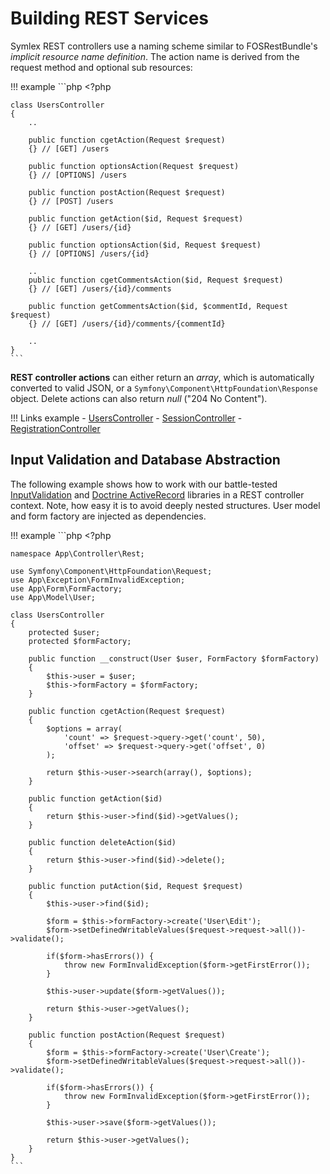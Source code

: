 # Building REST Services

Symlex REST controllers use a naming scheme similar to FOSRestBundle's *implicit resource name definition*. The action name is derived from the request method and optional sub resources:

!!! example
    ```php
    <?php
    
    class UsersController
    {
        ..
    
        public function cgetAction(Request $request)
        {} // [GET] /users
    
        public function optionsAction(Request $request)
        {} // [OPTIONS] /users
        
        public function postAction(Request $request)
        {} // [POST] /users
    
        public function getAction($id, Request $request)
        {} // [GET] /users/{id}
        
        public function optionsAction($id, Request $request)
        {} // [OPTIONS] /users/{id}
    
        ..
        public function cgetCommentsAction($id, Request $request)
        {} // [GET] /users/{id}/comments
        
        public function getCommentsAction($id, $commentId, Request $request)
        {} // [GET] /users/{id}/comments/{commentId}
    
        ..
    }
    ```

**REST controller actions** can either return an *array*, which is automatically converted to valid JSON, or a `Symfony\Component\HttpFoundation\Response` object.
Delete actions can also return *null* ("204 No Content").

!!! Links example
     - [UsersController](https://github.com/symlex/symlex/blob/master/src/Controller/Rest/V1/UsersController.php)
     - [SessionController](https://github.com/symlex/symlex/blob/master/src/Controller/Rest/V1/SessionController.php)
     - [RegistrationController](https://github.com/symlex/symlex/blob/master/src/Controller/Rest/V1/RegistrationController.php)

## Input Validation and Database Abstraction ##

The following example shows how to work with our battle-tested [InputValidation](../input-validation.md)
and [Doctrine ActiveRecord](../doctrine-active-record.md)  libraries in a REST controller context. Note, how easy it is 
to avoid deeply nested structures. User model and form factory are injected as dependencies.

!!! example
    ```php
    <?php
    
    namespace App\Controller\Rest;
    
    use Symfony\Component\HttpFoundation\Request;
    use App\Exception\FormInvalidException;
    use App\Form\FormFactory;
    use App\Model\User;
    
    class UsersController
    {
        protected $user;
        protected $formFactory;
    
        public function __construct(User $user, FormFactory $formFactory)
        {
            $this->user = $user;
            $this->formFactory = $formFactory;
        }
        
        public function cgetAction(Request $request)
        {
            $options = array(
                'count' => $request->query->get('count', 50),
                'offset' => $request->query->get('offset', 0)
            );
            
            return $this->user->search(array(), $options);
        }
    
        public function getAction($id)
        {
            return $this->user->find($id)->getValues();
        }
    
        public function deleteAction($id)
        {
            return $this->user->find($id)->delete();
        }
    
        public function putAction($id, Request $request)
        {
            $this->user->find($id);
            
            $form = $this->formFactory->create('User\Edit');
            $form->setDefinedWritableValues($request->request->all())->validate();
    
            if($form->hasErrors()) {
                throw new FormInvalidException($form->getFirstError());
            } 
            
            $this->user->update($form->getValues());
    
            return $this->user->getValues();
        }
    
        public function postAction(Request $request)
        {
            $form = $this->formFactory->create('User\Create');
            $form->setDefinedWritableValues($request->request->all())->validate();
    
            if($form->hasErrors()) {
                throw new FormInvalidException($form->getFirstError());
            }
            
            $this->user->save($form->getValues());
    
            return $this->user->getValues();
        }
    }
    ```
